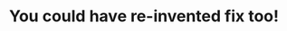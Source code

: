 ---
title: You could have re-invented fix too!
url: http://www.vex.net/~trebla/haskell/fix.xhtml
authors:
- Albert Y. C. Lai
type: article
tags:
- fixpoints
doHaskell-type: blog post
---